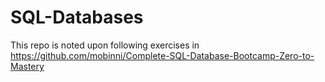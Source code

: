 # SQL-Databases
This repo is noted upon following exercises in https://github.com/mobinni/Complete-SQL-Database-Bootcamp-Zero-to-Mastery
